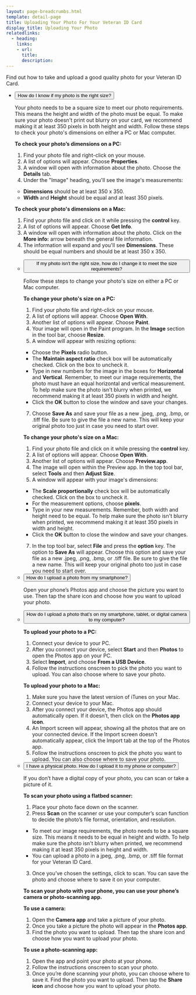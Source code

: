 ```yaml
---
layout: page-breadcrumbs.html
template: detail-page
title: Uploading Your Photo For Your Veteran ID Card
display_title: Uploading Your Photo
relatedlinks:
  - heading: 
    links:
    - url: 
      title: 
      description: 
---
```


<div class="va-introtext">

Find out how to take and upload a good quality photo for your Veteran ID Card.

</div>

<div class="usa-accordion">
<ul class="usa-unstyled-list">
<li>
<button class="usa-button-unstyled usa-accordion-button" aria-controls="size">How do I know if my photo is the right size?</button>
<div id="size" class="usa-accordion-content">
 
Your photo needs to be a square size to meet our photo requirements. This means the height and width of the photo must be equal. To make sure your photo doesn't print out blurry on your card, we recommend making it at least 350 pixels in both height and width. Follow these steps to check your photo's dimensions on either a PC or Mac computer.

**To check your photo’s dimensions on a PC:**

1. Find your photo file and right-click on your mouse.
2. A list of options will appear. Choose **Properties**.
3. A window will open with information about the photo. Choose the **Details** tab.
4. Under the "Image" heading, you'll see the image's measurements:<br>
- **Dimensions** should be at least 350 x 350.
- **Width** and **Height** should be equal and at least 350 pixels.

**To check your photo's dimensions on a Mac:**

1. Find your photo file and click on it while pressing the **control** key.
2. A list of options will appear. Choose **Get Info**.
3. A window will open with information about the photo. Click on the **More info:** arrow beneath the general file information.
4. The information will expand and you'll see **Dimensions**. These should be equal numbers and should be at least 350 x 350.

</div>
</li>

<div class="usa-accordion">
<ul class="usa-unstyled-list">
<li>
<button class="usa-button-unstyled usa-accordion-button" aria-controls="change-size">If my photo isn't the right size, how do I change it to meet the size requirements?</button>
<div id="change-size" class="usa-accordion-content">
 
Follow these steps to change your photo's size on either a PC or Mac computer. 
 
**To change your photo's size on a PC:**

1. Find your photo file and right-click on your mouse.
2. A list of options will appear. Choose **Open With**.
3. Another list of options will appear. Choose **Paint**.
4. Your image will open in the Paint program. In the **Image** section in the tool bar, choose **Resize**.
5. A window will appear with resizing options:<br>
 - Choose the **Pixels** radio button.
 - The **Maintain aspect ratio** check box will be automatically checked. Click on the box to uncheck it.
 - Type in new numbers for the image in the boxes for **Horizontal** and **Vertical**. Remember, to meet our image requirements, the photo must have an equal horizontal and vertical measurement. To help make sure the photo isn't blurry when printed, we recommend making it at least 350 pixels in width and height.
 - Click the **OK** button to close the window and save your changes.
 7. Choose **Save As** and save your file as a new .jpeg, .png, .bmp, or .tiff file. Be sure to give the file a new name. This will keep your original photo too just in case you need to start over.
 
 **To change your photo's size on a Mac:**
 
1. Find your photo file and click on it while pressing the **control** key.
2. A list of options will appear. Choose **Open With**.
3. Another list of options will appear. Choose **Preview.app**.
4. The image will open within the Preview app. In the top tool bar, select **Tools** and then **Adjust Size**.
5. A window will appear with your image's dimensions:<br>
- The **Scale proportionally** check box will be automatically checked. Click on the box to uncheck it.
- For the measurement options, choose **pixels**.
- Type in your new measurements. Remember, both width and height need to be equal. To help make sure the photo isn't blurry when printed, we recommend making it at least 350 pixels in width and height.
- Click the **OK** button to close the window and save your changes.
7. In the top tool bar, select **File** and press the **option** key. The option to **Save As** will appear. Choose this option and save your file as a new .jpeg, .png, .bmp, or .tiff file. Be sure to give the file a new name. This will keep your original photo too just in case you need to start over. 

</div>
</li>
<li>
<button class="usa-button-unstyled usa-accordion-button" aria-controls="smartphone">How do I upload a photo from my smartphone?</button>
<div id="smartphone" class="usa-accordion-content">

Open your phone’s Photos app and choose the picture you want to use. Then tap the share icon and choose how you want to upload your photo. 

</div>
</li>
<li>
<button class="usa-button-unstyled usa-accordion-button" aria-controls="computer">How do I upload a photo that’s on my smartphone, tablet, or digital camera to my computer?</button>
<div id="computer" class="usa-accordion-content">

**To upload your photo to a PC:** 
1.	Connect your device to your PC. 
2.	After you connect your device, select **Start** and then **Photos** to open the Photos app on your PC. 
3.	Select **Import**, and choose **From a USB Device**. 
4.	Follow the instructions onscreen to pick the photo you want to upload. You can also choose where to save your photo. 

**To upload your photo to a Mac:**
1. Make sure you have the latest version of iTunes on your Mac.
2. Connect your device to your Mac.
3. After you connect your device, the Photos app should automatically open. If it doesn’t, then click on the **Photos app icon**. 
4. An Import screen will appear, showing all the photos that are on your connected device. If the Import screen doesn't automatically appear, click the Import tab at the top of the Photos app. 
5. Follow the instructions onscreen to pick the photo you want to upload. You can also choose where to save your photo. 

</div>
</li>
<li>
<button class="usa-button-unstyled usa-accordion-button" aria-controls="computer">I have a physical photo. How do I upload it to my phone or computer?</button>
<div id="computer" class="usa-accordion-content">

If you don’t have a digital copy of your photo, you can scan or take a picture of it.

**To scan your photo using a flatbed scanner:**
1. Place your photo face down on the scanner.
2. Press **Scan** on the scanner or use your computer’s scan function to decide the photo’s file format, orientation, and resolution.  
- To meet our image requirements, the photo needs to be a square size. This means it needs to be equal in height and width. To help make sure the photo isn't blurry when printed, we recommend making it at least 350 pixels in height and width.
- You can upload a photo in a jpeg, .png, .bmp, or .tiff file format for your Veteran ID Card. 
3. Once you’ve chosen the settings, click to scan. You can save the photo and choose where to save it on your computer. 

**To scan your photo with your phone, you can use your phone’s camera or photo-scanning app.**

**To use a camera:**
1. Open the **Camera app** and take a picture of your photo.
2. Once you take a picture the photo will appear in the **Photos app**.
3. Find the photo you want to upload. Then tap the share icon and choose how you want to upload your photo. 

**To use a photo-scanning app:**
1. Open the app and point your photo at your phone. 
2. Follow the instructions onscreen to scan your photo. 
3. Once you’re done scanning your photo, you can  choose where to save it. Find the photo you want to upload. Then tap the **Share icon** and choose how you want to upload your photo.   

</div>
</li>
</ul>
</div>

<script src="https://standards.usa.gov/assets/js/vendor/uswds.min.js" type="text/javascript"></script>
